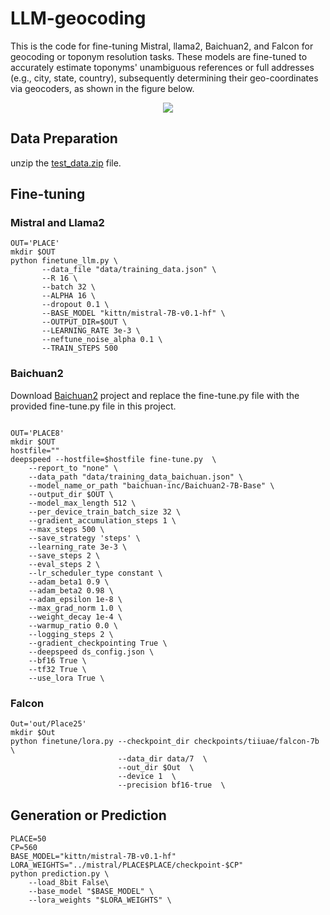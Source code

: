 # LLM-geocoding
This is the code for fine-tuning Mistral, llama2, Baichuan2, and Falcon for geocoding or toponym resolution tasks. These models are fine-tuned to accurately estimate toponyms' unambiguous references or full addresses (e.g., city, state, country), subsequently determining their geo-coordinates via geocoders, as shown in the figure below.

<p align="center">
<a href="url">
 <img src="figure/llm-workflow.png"  ></a>
</p>

## Data Preparation
unzip the [test_data.zip](data/test_data.zip) file.
## Fine-tuning
### Mistral and Llama2
```shell
OUT='PLACE'
mkdir $OUT
python finetune_llm.py \
       --data_file "data/training_data.json" \
       --R 16 \
       --batch 32 \
       --ALPHA 16 \
       --dropout 0.1 \
       --BASE_MODEL "kittn/mistral-7B-v0.1-hf" \
       --OUTPUT_DIR=$OUT \
       --LEARNING_RATE 3e-3 \
       --neftune_noise_alpha 0.1 \
       --TRAIN_STEPS 500
```
### Baichuan2
Download [Baichuan2](https://github.com/baichuan-inc/Baichuan2/tree/main) project and replace the fine-tune.py file with the provided fine-tune.py file in this project.
```shell

OUT='PLACE8'
mkdir $OUT
hostfile=""
deepspeed --hostfile=$hostfile fine-tune.py  \
    --report_to "none" \
    --data_path "data/training_data_baichuan.json" \
    --model_name_or_path "baichuan-inc/Baichuan2-7B-Base" \
    --output_dir $OUT \
    --model_max_length 512 \
    --per_device_train_batch_size 32 \
    --gradient_accumulation_steps 1 \
    --max_steps 500 \
    --save_strategy 'steps' \
    --learning_rate 3e-3 \
    --save_steps 2 \
    --eval_steps 2 \
    --lr_scheduler_type constant \
    --adam_beta1 0.9 \
    --adam_beta2 0.98 \
    --adam_epsilon 1e-8 \
    --max_grad_norm 1.0 \
    --weight_decay 1e-4 \
    --warmup_ratio 0.0 \
    --logging_steps 2 \
    --gradient_checkpointing True \
    --deepspeed ds_config.json \
    --bf16 True \
    --tf32 True \
    --use_lora True \
```
### Falcon
```shell
Out='out/Place25'
mkdir $Out
python finetune/lora.py --checkpoint_dir checkpoints/tiiuae/falcon-7b \
                        --data_dir data/7  \
                        --out_dir $Out  \
                        --device 1  \
                        --precision bf16-true  \
```
## Generation or Prediction
```shell
PLACE=50
CP=560
BASE_MODEL="kittn/mistral-7B-v0.1-hf"
LORA_WEIGHTS="../mistral/PLACE$PLACE/checkpoint-$CP"
python prediction.py \
    --load_8bit False\
    --base_model "$BASE_MODEL" \
    --lora_weights "$LORA_WEIGHTS" \
```
